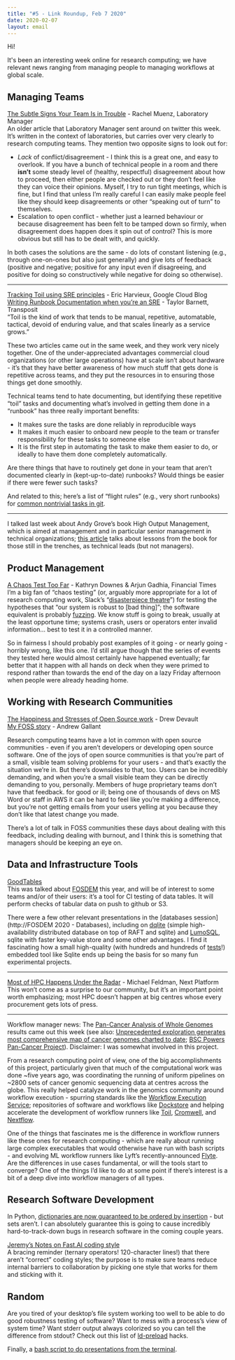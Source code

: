 ```yaml
---
title: "#5 - Link Roundup, Feb 7 2020"
date: 2020-02-07
layout: email
---
```

Hi!

It's been an interesting week online for research computing; we have relevant news ranging from managing people to managing workflows at global scale.

## Managing Teams

[The Subtle Signs Your Team Is in Trouble](https://www.labmanager.com/leadership-and-staffing/the-subtle-signs-your-team-is-in-trouble-5407) - Rachel Muenz, Laboratory Manager<br/>
An older article that Laboratory Manager sent around on twitter this week.  It’s written in the context of laboratories, but carries over very clearly to research computing teams.  They mention two opposite signs to look out for:

- *Lack* of conflict/disagreement - I think this is a great one, and easy to overlook.  If you have a bunch of technical people in a room and there **isn’t** some steady level of (healthy, respectful) disagreement about how to proceed, then either people are checked out or they don’t feel like they can voice their opinions.  Myself, I try to run tight meetings, which is fine, but I find that unless I’m really careful I can easily make people feel like they should keep disagreements or other “speaking out of turn” to themselves.
- Escalation to open conflict - whether just a learned behaviour or because disagreement has been felt to be tamped down so firmly, when disagreement does happen does it spin out of control?  This is more obvious but still has to be dealt with, and quickly.

In both cases the solutions are the same - do lots of constant listening (e.g., through one-on-ones but also just generally) and give lots of feedback (positive and negative; positive for any input even if disagreeing, and positive for doing so constructively while negative for doing so otherwise).


----------

[Tracking Toil using SRE principles](https://cloud.google.com/blog/products/management-tools/identifying-and-tracking-toil-using-sre-principles) - Eric Harvieux, Google Cloud Blog <br/>
[Writing Runbook Documentation when you’re an SRE](https://www.transposit.com/blog/2020.01.30-writing-runbook-documentation-when-youre-an-sre) - Taylor Barnett, Transposit <br/>
“Toil is the kind of work that tends to be manual, repetitive, automatable, tactical, devoid of enduring value, and that scales linearly as a service grows.”

These two articles came out in the same week, and they work very nicely together.  One of the under-appreciated  advantages commercial cloud organizations (or other large operations) have at scale isn’t about hardware - it’s that they have better awareness of how much stuff that gets done is repetitive across teams, and they put the resources in to ensuring those things get done smoothly.

Technical teams tend to hate documenting, but identifying these repetitive “toil” tasks and documenting what’s involved in getting them done in a “runbook” has three really important benefits:

- It makes sure the tasks are done reliably in reproducible ways
- It makes it much easier to onboard new people to the team or transfer responsibility for these tasks to someone else
- It is the first step in automating the task to make them easier to do, or ideally to have them done completely automatically.

Are there things that have to routinely get done in your team that aren’t documented clearly in (kept-up-to-date) runbooks?  Would things be easier if there were fewer such tasks?

And related to this; here’s a list of “flight rules” (e.g., very short runbooks) for [common nontrivial tasks in git](https://github.com/k88hudson/git-flight-rules).


----------

I talked last week about Andy Grove’s book High Output Management, which is aimed at management and in particular senior management in technical organizations; [this article](https://www.g9labs.com/2020/01/04/high-output-management-for-non-managing-tech-leads/) talks  about lessons from the book for those still in the trenches, as technical leads (but not managers). 


## Product Management

[A Chaos Test Too Far](https://medium.com/ft-product-technology/a-chaos-test-too-far-6405c2cc4bbb) - Kathryn Downes & Arjun Gadhia, Financial Times<br/>
I’m a big fan of “chaos testing” (or, arguably more appropriate for a lot of research computing work, Slack’s “[disasterpiece theatre](https://slack.engineering/disasterpiece-theater-slacks-process-for-approachable-chaos-engineering-3434422afb54)”) for testing the hypotheses that “our system is robust to [bad thing]”; the software equivalent is probably [fuzzing](https://en.wikipedia.org/wiki/Fuzzing).  We know stuff is going to break, usually at the least opportune time; systems crash, users or operators enter invalid information… best to test it in a controlled manner.

So in fairness I should probably post examples of it going - or nearly going - horribly wrong, like this one.  I’d still argue though that the series of events they tested here would almost certainly have happened eventually; far better that it happen with all hands on deck when they were primed to respond rather than towards the end of the day on a lazy Friday afternoon when people were already heading home.


## Working with Research Communities

[The Happiness and Stresses of Open Source work](https://drewdevault.com/2020/01/21/Stress-and-happiness.html) - Drew Devault<br/>
[My FOSS story](https://blog.burntsushi.net/foss/) - Andrew Gallant<br/>

Research computing teams have a lot in common with open source communities - even if you aren’t developers or developing open source software.   One of the joys of open source communities is that you’re part of a small, visible team solving problems for your users - and that’s exactly the situation we’re in.  But there’s downsides to that, too.  Users can be incredibly demanding, and when you’re a small visible team they can be directly demanding to you, personally.  Members of  huge proprietary teams don’t have that feedback. for good or ill; being one of thousands of devs on MS Word or staff in AWS it can be hard to feel like you’re making a difference, but you’re not getting emails from your users yelling at you because they don’t like that latest change you made.

There’s a lot of talk in FOSS communities these days about dealing with this feedback, including dealing with burnout, and I think this is something that managers should be keeping an eye on.


## Data and Infrastructure Tools

[GoodTables](http://goodtables.io)<br/>
This was talked about [FOSDEM](https://fosdem.org/2020/) this year, and will be of interest to some teams and/or of their users: it’s a tool for CI testing of data tables.  It will perform checks of tabular data on push to github or S3.  

There were a few other relevant presentations in the [databases session](http://FOSDEM 2020 - Databases), including on [dqlite](https://dqlite.io) (simple high-availability distributed database on top of RAFT and sqlite) and [LumoSQL](https://nlnet.nl/project/LumoSQL/), sqlite with faster key-value store and some other advantages.  I find it fascinating how a small high-quality (with hundreds and hundreds of [tests](https://sqlite.org/testing.html)!) embedded tool like Sqlite ends up being the basis for so many fun experimental projects.


----------

[Most of HPC Happens Under the Radar](https://www.nextplatform.com/2020/01/31/most-of-hpc-happens-under-the-radar/) - Michael Feldman, Next Platform<br/>
This won’t come as a surprise to our community, but it’s an important point worth emphasizing; most HPC doesn’t happen at big centres whose every procurement gets lots of press.


----------

Workflow manager news: The [Pan-Cancer Analysis of Whole Genomes](https://www.nature.com/collections/afdejfafdb/) results came out this week (see also: [Unprecedented exploration generates most comprehensive map of cancer genomes charted to date](https://news.oicr.on.ca/2020/02/unprecedented-exploration-generates-most-comprehensive-map-of-cancer-genomes-charted-to-date/); [BSC Powers Pan-Cancer Project](https://insidehpc.com/2020/02/bsc-powers-pan-cancer-project/)).  Disclaimer: I was somewhat involved in this project.

From a research computing point of view, one of the big accomplishments of this project, particularly given that much of the computational work was done ~five years ago, was coordinating the running of uniform pipelines on ~2800 sets of cancer genomic sequencing data at centres across the globe.   This really helped catalyze work in the genomics community around workflow execution - spurring standards like the [Workflow Execution Service](https://www.ga4gh.org/news/ga4gh-wes-api-enables-portable-genomic-analysis/); repositories of software and workflows like [Dockstore](http://dockstore.org) and helping accelerate the development of workflow runners like [Toil](http://toil.ucsc-cgl.org), [Cromwell](https://cromwell.readthedocs.io), and [Nextflow](https://www.nextflow.io).

One of the things that fascinates me is the difference in workflow runners like these ones for research computing - which are really about running large complex executables that would otherwise have run with bash scripts - and evolving ML workflow runners like Lyft’s recently-announced [Flyte](https://eng.lyft.com/introducing-flyte-cloud-native-machine-learning-and-data-processing-platform-fb2bb3046a59).  Are the differences in use cases fundamental, or will the tools start to converge?  One of the things I’d like to do at some point if there’s interest is a bit of a deep dive into workflow managers of all types.

## Research Software Development

In Python, [dictionaries are now guaranteed to be ordered by insertion](https://softwaremaniacs.org/blog/2020/02/05/dicts-ordered/en/) - but sets aren’t.  I can absolutely guarantee this is going to cause incredibly hard-to-track-down bugs in research software in the coming couple years.

[Jeremy’s Notes on Fast.AI coding style](https://docs.fast.ai/dev/style.html)<br/>
A bracing reminder (ternary operators!  120-character lines!) that there aren’t “correct” coding styles; the purpose is to make sure teams reduce internal barriers to collaboration by picking one style that works for them and sticking with it. 

## Random

Are you tired of your desktop’s file system working too well to be able to do good robustness testing of software?  Want to mess with a process’s view of system time?  Want stderr output always colorized so you can tell the difference from stdout?  Check out this list of [ld-preload](https://github.com/gaul/awesome-ld-preload/blob/master/README.md) hacks.

Finally, a [bash script to do presentations from the terminal](https://github.com/icyphox/shlide).


